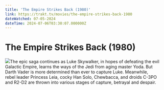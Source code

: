 ```yaml
---
title: 'The Empire Strikes Back (1980)' 
link: https://trakt.tv/movies/the-empire-strikes-back-1980
dateWatched: 07-05-2024
dateTime: 2024-07-06T03:30:07.000000Z
---
```

# The Empire Strikes Back (1980)

![](https://walter.trakt.tv/images/movies/000/001/266/fanarts/thumb/e6f22a95c4.jpg)The epic saga continues as Luke Skywalker, in hopes of defeating the evil Galactic Empire, learns the ways of the Jedi from aging master Yoda. But Darth Vader is more determined than ever to capture Luke. Meanwhile, rebel leader Princess Leia, cocky Han Solo, Chewbacca, and droids C-3PO and R2-D2 are thrown into various stages of capture, betrayal and despair.
